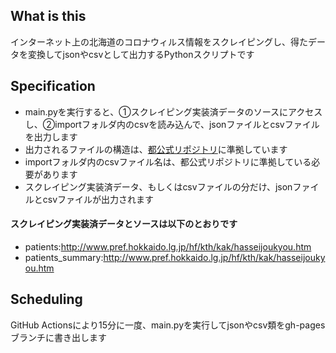 ## What is this
インターネット上の北海道のコロナウィルス情報をスクレイピングし、得たデータを変換してjsonやcsvとして出力するPythonスクリプトです

## Specification
- main.pyを実行すると、①スクレイピング実装済データのソースにアクセスし、②importフォルダ内のcsvを読み込んで、jsonファイルとcsvファイルを出力します
- 出力されるファイルの構造は、[都公式リポジトリ](https://github.com/tokyo-metropolitan-gov/covid19)に準拠しています
- importフォルダ内のcsvファイル名は、都公式リポジトリに準拠している必要があります
- スクレイピング実装済データ、もしくはcsvファイルの分だけ、jsonファイルとcsvファイルが出力されます

#### スクレイピング実装済データとソースは以下のとおりです
- patients:http://www.pref.hokkaido.lg.jp/hf/kth/kak/hasseijoukyou.htm
- patients_summary:http://www.pref.hokkaido.lg.jp/hf/kth/kak/hasseijoukyou.htm

## Scheduling
GitHub Actionsにより15分に一度、main.pyを実行してjsonやcsv類をgh-pagesブランチに書き出します